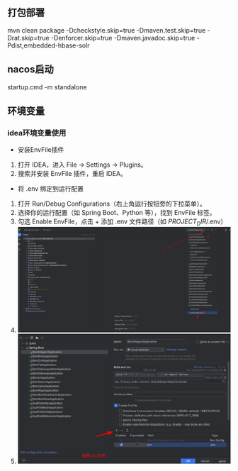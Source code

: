 ## 打包部署

mvn clean package -Dcheckstyle.skip=true -Dmaven.test.skip=true -Drat.skip=true -Denforcer.skip=true -Dmaven.javadoc.skip=true -Pdist,embedded-hbase-solr


## nacos启动

startup.cmd -m standalone

## 环境变量
### idea环境变量使用
- 安装EnvFile插件
1. 打开 IDEA，进入 File → Settings → Plugins。  
2. 搜索并安装 EnvFile 插件，重启 IDEA。

- 将 .env 绑定到运行配置
1. 打开 Run/Debug Configurations（右上角运行按钮旁的下拉菜单）。
2. 选择你的运行配置（如 Spring Boot、Python 等），找到 EnvFile 标签。
3. 勾选 Enable EnvFile，点击 + 添加 .env 文件路径（如 $PROJECT_DIR$/.env）
4. ![envConfig.png](./doc/images/envConfig.png)
5. ![img.png](./doc/images/envAppliy.png)